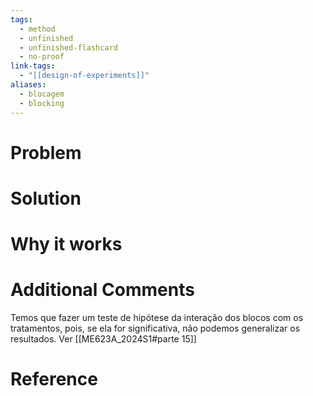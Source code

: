 ```yaml
---
tags:
  - method
  - unfinished
  - unfinished-flashcard
  - no-proof
link-tags:
  - "[[design-of-experiments]]"
aliases:
  - blocagem
  - blocking
---
```

# Problem


# Solution


# Why it works


# Additional Comments
Temos que fazer um teste de hipótese da interação dos blocos com os tratamentos, pois, se ela for significativa, não podemos generalizar os resultados. Ver [[ME623A_2024S1#parte 15]]

# Reference





